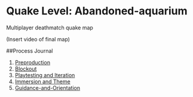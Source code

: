 # Quake Level: Abandoned-aquarium
Multiplayer deathmatch quake map

(Insert video of final map)

##Process Journal
1. [Preproduction](preproduction.md)
2. [Blockout](blockout.md)
3. [Playtesting and Iteration](playtesting-and-Iteration.md)
4. [Immersion and Theme](immersion-and-theme.md)
5. [Guidance-and-Orientation](guidance-and-orientation)
